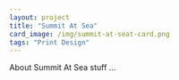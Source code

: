 ```yaml
---
layout: project
title: "Summit At Sea"
card_image: /img/summit-at-seat-card.png
tags: "Print Design"
---
```


About Summit At Sea stuff ...